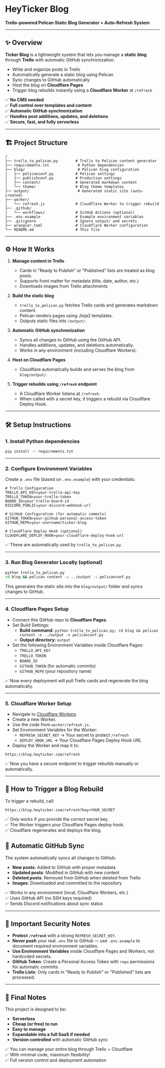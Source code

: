 # HeyTicker Blog  
**Trello-powered Pelican Static Blog Generator + Auto-Refresh System**

---

## ✨ Overview

**Ticker Blog** is a lightweight system that lets you manage a **static blog** through **Trello** with automatic GitHub synchronization.

- Write and organize posts in Trello
- Automatically generate a static blog using Pelican
- Sync changes to GitHub automatically
- Host the blog on **Cloudflare Pages**
- Trigger blog rebuilds instantly using a **Cloudflare Worker** at `/refresh`

✅ **No CMS needed**  
✅ **Full control over templates and content**  
✅ **Automatic GitHub synchronization**  
✅ **Handles post additions, updates, and deletions**  
✅ **Secure, fast, and fully serverless**

---

## 🏗️ Project Structure

```
/
├── trello_to_pelican.py        # Trello to Pelican content generator
├── requirements.txt             # Python dependencies
├── blog/                        # Pelican blog configuration
│   ├── pelicanconf.py          # Pelican settings
│   ├── publishconf.py          # Production settings
│   ├── content/                # Generated markdown content
│   └── theme/                  # Blog theme templates
├── output/                      # Generated static site (auto-created)
├── worker/
│   └── refresh.js              # Cloudflare Worker to trigger rebuild
├── .github/
│   └── workflows/              # GitHub Actions (optional)
├── .env.example                # Example environment variables
├── .gitignore                  # Ignore output/ and secrets
├── wrangler.toml               # Cloudflare Worker configuration
└── README.md                   # This file
```

---

## ⚙️ How It Works

1. **Manage content in Trello**  
   - Cards in "Ready to Publish" or "Published" lists are treated as blog posts.
   - Supports front matter for metadata (title, date, author, etc.)
   - Downloads images from Trello attachments

2. **Build the static blog**  
   - `trello_to_pelican.py` fetches Trello cards and generates markdown content.
   - Pelican renders pages using Jinja2 templates.
   - Outputs static files into `/output/`.

3. **Automatic GitHub synchronization**  
   - Syncs all changes to GitHub using the GitHub API.
   - Handles additions, updates, and deletions automatically.
   - Works in any environment (including Cloudflare Workers).

4. **Host on Cloudflare Pages**  
   - Cloudflare automatically builds and serves the blog from `blog/output/`.

5. **Trigger rebuilds using `/refresh` endpoint**  
   - A Cloudflare Worker listens at `/refresh`.
   - When called with a secret key, it triggers a rebuild via Cloudflare Deploy Hook.

---

## 🛠️ Setup Instructions

### 1. Install Python dependencies

```bash
pip install -r requirements.txt
```

---

### 2. Configure Environment Variables

Create a `.env` file (based on `.env.example`) with your credentials:

```
# Trello Configuration
TRELLO_API_KEY=your-trello-api-key
TRELLO_TOKEN=your-trello-token
BOARD_ID=your-trello-board-id
DISCORD_PUBLIC=your-discord-webhook-url

# GitHub Configuration (for automatic commits)
GITHUB_TOKEN=your-github-personal-access-token
GITHUB_REPO=your-username/ticker-blog

# Cloudflare Deploy Hook (optional)
CLOUDFLARE_DEPLOY_HOOK=your-cloudflare-deploy-hook-url
```

✅ These are automatically used by `trello_to_pelican.py`.

---

### 3. Run Blog Generator Locally (optional)

```bash
python trello_to_pelican.py
cd blog && pelican content -o ../output -s pelicanconf.py
```

This generates the static site into the `blog/output/` folder and syncs changes to GitHub.

---

### 4. Cloudflare Pages Setup

- Connect this GitHub repo to **Cloudflare Pages**.
- Set Build Settings:
  - **Build command:** `python trello_to_pelican.py; cd blog && pelican content -o ../output -s pelicanconf.py`
  - **Output directory:** `output`
- Set the following Environment Variables inside Cloudflare Pages:
  - `TRELLO_API_KEY`
  - `TRELLO_TOKEN`
  - `BOARD_ID`
  - `GITHUB_TOKEN` (for automatic commits)
  - `GITHUB_REPO` (your repository name)

✅ Now every deployment will pull Trello cards and regenerate the blog automatically.

---

### 5. Cloudflare Worker Setup

- Navigate to [Cloudflare Workers](https://dash.cloudflare.com/).
- Create a new Worker.
- Use the code from `worker/refresh.js`.
- Set Environment Variables for the Worker:
  - `REFRESH_SECRET_KEY` → Your secret to protect `/refresh`
  - `DEPLOY_HOOK_URL` → Your Cloudflare Pages Deploy Hook URL
- Deploy the Worker and map it to:

```
https://blog.heyticker.com/refresh
```

✅ Now you have a secure endpoint to trigger rebuilds manually or automatically.

---

## 🚀 How to Trigger a Blog Rebuild

To trigger a rebuild, call:

```
https://blog.heyticker.com/refresh?key=YOUR_SECRET
```

✅ Only works if you provide the correct secret key.  
✅ The Worker triggers your Cloudflare Pages deploy hook.  
✅ Cloudflare regenerates and deploys the blog.

## 🔄 Automatic GitHub Sync

The system automatically syncs all changes to GitHub:

- **New posts**: Added to GitHub with proper metadata
- **Updated posts**: Modified in GitHub with new content
- **Deleted posts**: Removed from GitHub when deleted from Trello
- **Images**: Downloaded and committed to the repository

✅ Works in any environment (local, Cloudflare Workers, etc.)  
✅ Uses GitHub API (no SSH keys required)  
✅ Sends Discord notifications about sync status

---

## 🔐 Important Security Notes

- **Protect `/refresh`** with a strong `REFRESH_SECRET_KEY`.
- **Never push** your real `.env` file to GitHub — use `.env.example` to document required environment variables.
- **Use Environment Variables** inside Cloudflare Pages and Workers, not hardcoded secrets.
- **GitHub Token**: Create a Personal Access Token with `repo` permissions for automatic commits.
- **Trello Lists**: Only cards in "Ready to Publish" or "Published" lists are processed.

---

## 🌟 Final Notes

This project is designed to be:

- **Serverless**
- **Cheap (or free) to run**
- **Easy to manage**
- **Expandable into a full SaaS if needed**
- **Version controlled** with automatic GitHub sync

✅ You can manage your entire blog through Trello + Cloudflare  
✅ With minimal code, maximum flexibility!  
✅ Full version control and deployment automation


